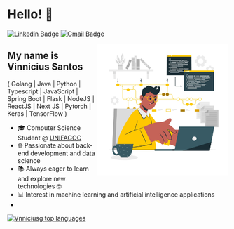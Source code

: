 <h1>Hello! 👋</h1>

[![Linkedin Badge](https://img.shields.io/badge/-LinkedIn-1976D2?style=flat-square&logo=Linkedin&logoColor=white&link=https://www.linkedin.com/in/vinnicius-santos12/)](https://www.linkedin.com/in/vinnicius-santos12/)
[![Gmail Badge](https://img.shields.io/badge/-vnniciusg@gmail.com-1976D2?style=flat-square&logo=Gmail&logoColor=white&link=mailto:vnniciusg@gmail.com)](mailto:vnniciusg@gmail.com)

<img align="right" alt="Code Guy image" src="./profile_image.jpg"  width="300px"/>

## My name is Vinnicius Santos

( Golang | Java | Python | Typescript | JavaScript | Spring Boot | Flask | NodeJS | ReactJS | Next JS | Pytorch | Keras | TensorFlow )
- 🎓 Computer Science Student @ [UNIFAGOC](https://unifagoc.edu.br/)
- 🌐 Passionate about back-end development and data science
- 📚 Always eager to learn and explore new technologies 🤓
- 📊 Interest in machine learning and artificial intelligence applications
- 
<div align="left">
  
[![Vnniciusg top languages](https://github-readme-stats.vercel.app/api/top-langs/?username=vnniciusg&theme=blue-white)](https://github.com/anuraghazra/github-readme-stats)

</div>
